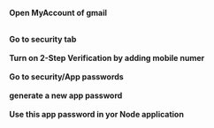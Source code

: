 <b>Open MyAccount  of gmail
<br><br>

Go to  security tab
<br><br>
Turn on 2-Step Verification by adding mobile numer
<br><br>
Go to  security/App passwords
<br><br>
generate a new app password
<br><br>
Use this app password in yor Node application</b>
